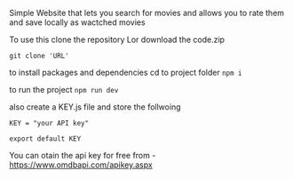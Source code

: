 Simple Website that lets you search for movies and allows you to rate them and save locally as wactched movies

To use this clone the repository Lor download the code.zip

`git clone 'URL'`

to install packages and dependencies cd to project folder
 `npm i`

to run the project 
 `npm run dev`

 also create a KEY.js file and store the follwoing
 
 ``` KEY = "your API key" ```
 
``` export default KEY ```

You can otain the api key for free from - https://www.omdbapi.com/apikey.aspx

 
